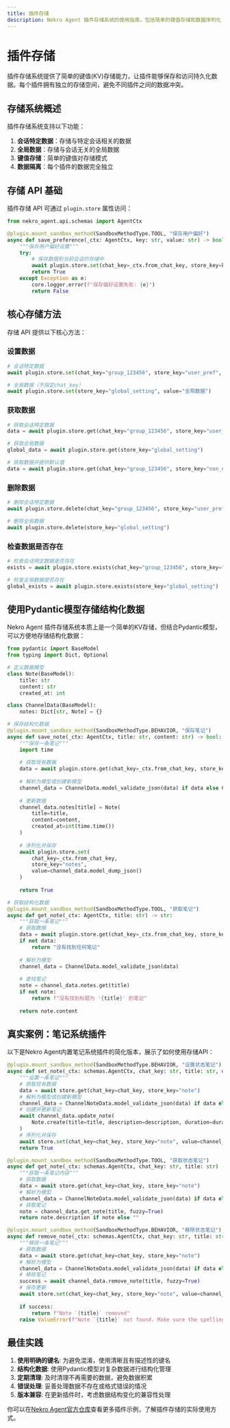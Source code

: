 ```yaml
---
title: 插件存储
description: Nekro Agent 插件存储系统的使用指南，包括简单的键值存储和数据序列化
---
```


# 插件存储

插件存储系统提供了简单的键值(KV)存储能力，让插件能够保存和访问持久化数据。每个插件拥有独立的存储空间，避免不同插件之间的数据冲突。

## 存储系统概述

插件存储系统支持以下功能：

1. **会话特定数据**：存储与特定会话相关的数据
2. **全局数据**：存储与会话无关的全局数据
3. **键值存储**：简单的键值对存储模式
4. **数据隔离**：每个插件的数据完全独立

## 存储 API 基础

插件存储 API 可通过 `plugin.store` 属性访问：

```python
from nekro_agent.api.schemas import AgentCtx

@plugin.mount_sandbox_method(SandboxMethodType.TOOL, "保存用户偏好")
async def save_preference(_ctx: AgentCtx, key: str, value: str) -> bool:
    """保存用户偏好设置"""
    try:
        # 保存数据到当前会话的存储中
        await plugin.store.set(chat_key=_ctx.from_chat_key, store_key=key, value=value)
        return True
    except Exception as e:
        core.logger.error(f"保存偏好设置失败: {e}")
        return False
```

## 核心存储方法

存储 API 提供以下核心方法：

### 设置数据

```python
# 会话特定数据
await plugin.store.set(chat_key="group_123456", store_key="user_pref", value="数据内容")

# 全局数据（不指定chat_key）
await plugin.store.set(store_key="global_setting", value="全局数据")
```

### 获取数据

```python
# 获取会话特定数据
data = await plugin.store.get(chat_key="group_123456", store_key="user_pref")

# 获取全局数据
global_data = await plugin.store.get(store_key="global_setting")

# 获取数据并提供默认值
data = await plugin.store.get(chat_key="group_123456", store_key="non_existent", default="默认值")
```

### 删除数据

```python
# 删除会话特定数据
await plugin.store.delete(chat_key="group_123456", store_key="user_pref")

# 删除全局数据
await plugin.store.delete(store_key="global_setting")
```

### 检查数据是否存在

```python
# 检查会话特定数据是否存在
exists = await plugin.store.exists(chat_key="group_123456", store_key="user_pref")

# 检查全局数据是否存在
global_exists = await plugin.store.exists(store_key="global_setting")
```

## 使用Pydantic模型存储结构化数据

Nekro Agent 插件存储系统本质上是一个简单的KV存储，但结合Pydantic模型，可以方便地存储结构化数据：

```python
from pydantic import BaseModel
from typing import Dict, Optional

# 定义数据模型
class Note(BaseModel):
    title: str
    content: str
    created_at: int

class ChannelData(BaseModel):
    notes: Dict[str, Note] = {}

# 保存结构化数据
@plugin.mount_sandbox_method(SandboxMethodType.BEHAVIOR, "保存笔记")
async def save_note(_ctx: AgentCtx, title: str, content: str) -> bool:
    """保存一条笔记"""
    import time
    
    # 获取现有数据
    data = await plugin.store.get(chat_key=_ctx.from_chat_key, store_key="notes")
    
    # 解析为模型或创建新模型
    channel_data = ChannelData.model_validate_json(data) if data else ChannelData()
    
    # 更新数据
    channel_data.notes[title] = Note(
        title=title,
        content=content,
        created_at=int(time.time())
    )
    
    # 序列化并保存
    await plugin.store.set(
        chat_key=_ctx.from_chat_key,
        store_key="notes",
        value=channel_data.model_dump_json()
    )
    
    return True

# 获取结构化数据
@plugin.mount_sandbox_method(SandboxMethodType.TOOL, "获取笔记")
async def get_note(_ctx: AgentCtx, title: str) -> str:
    """获取一条笔记"""
    # 获取数据
    data = await plugin.store.get(chat_key=_ctx.from_chat_key, store_key="notes")
    if not data:
        return "没有找到任何笔记"
    
    # 解析为模型
    channel_data = ChannelData.model_validate_json(data)
    
    # 查找笔记
    note = channel_data.notes.get(title)
    if not note:
        return f"没有找到标题为 '{title}' 的笔记"
    
    return note.content
```

## 真实案例：笔记系统插件

以下是Nekro Agent内置笔记系统插件的简化版本，展示了如何使用存储API：

```python
@plugin.mount_sandbox_method(SandboxMethodType.BEHAVIOR, "设置状态笔记")
async def set_note(_ctx: schemas.AgentCtx, chat_key: str, title: str, description: str, duration: int = 0) -> bool:
    """设置一条笔记"""
    # 获取现有数据
    data = await store.get(chat_key=chat_key, store_key="note")
    # 解析为模型或创建新模型
    channel_data = ChannelNoteData.model_validate_json(data) if data else ChannelNoteData()
    # 创建并更新笔记
    await channel_data.update_note(
        Note.create(title=title, description=description, duration=duration),
    )
    # 序列化并保存
    await store.set(chat_key=chat_key, store_key="note", value=channel_data.model_dump_json())
    return True

@plugin.mount_sandbox_method(SandboxMethodType.TOOL, "获取状态笔记")
async def get_note(_ctx: schemas.AgentCtx, chat_key: str, title: str) -> str:
    """获取一条笔记内容"""
    # 获取数据
    data = await store.get(chat_key=chat_key, store_key="note")
    # 解析为模型
    channel_data = ChannelNoteData.model_validate_json(data) if data else ChannelNoteData()
    # 获取笔记
    note = channel_data.get_note(title, fuzzy=True)
    return note.description if note else ""

@plugin.mount_sandbox_method(SandboxMethodType.BEHAVIOR, "移除状态笔记")
async def remove_note(_ctx: schemas.AgentCtx, chat_key: str, title: str) -> str:
    """移除一条笔记"""
    # 获取数据
    data = await store.get(chat_key=chat_key, store_key="note")
    # 解析为模型
    channel_data = ChannelNoteData.model_validate_json(data) if data else ChannelNoteData()
    # 移除笔记
    success = await channel_data.remove_note(title, fuzzy=True)
    # 保存更新
    await store.set(chat_key=chat_key, store_key="note", value=channel_data.model_dump_json())
    
    if success:
        return f"Note `{title}` removed"
    raise ValueError(f"Note `{title}` not found. Make sure the spelling is correct!")
```

## 最佳实践

1. **使用明确的键名**: 为避免混淆，使用清晰且有描述性的键名
2. **结构化数据**: 使用Pydantic模型对复杂数据进行结构化管理
3. **定期清理**: 及时清理不再需要的数据，避免数据积累
4. **错误处理**: 妥善处理数据不存在或格式错误的情况
5. **版本兼容**: 在更新插件时，考虑数据结构变化的兼容性处理

你可以在[Nekro Agent官方仓库](https://github.com/KroMiose/nekro-agent)查看更多插件示例，了解插件存储的实际使用方式。
